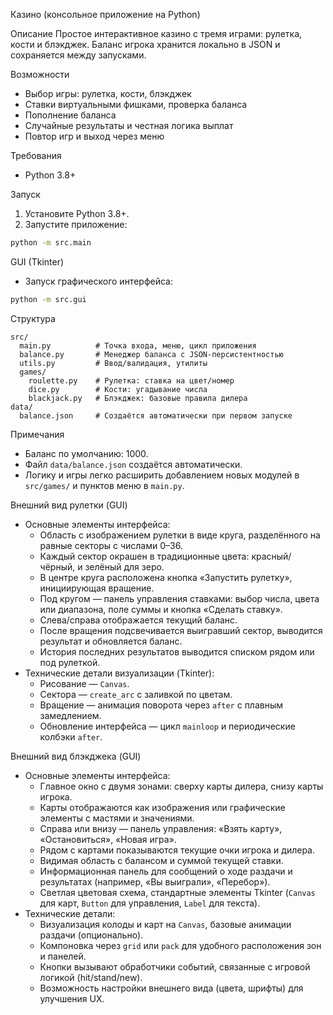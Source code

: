 Казино (консольное приложение на Python)

Описание
Простое интерактивное казино с тремя играми: рулетка, кости и блэкджек. Баланс игрока хранится локально в JSON и сохраняется между запусками.

Возможности
- Выбор игры: рулетка, кости, блэкджек
- Ставки виртуальными фишками, проверка баланса
- Пополнение баланса
- Случайные результаты и честная логика выплат
- Повтор игр и выход через меню

Требования
- Python 3.8+

Запуск
1) Установите Python 3.8+.
2) Запустите приложение:
```bash
python -m src.main
```

GUI (Tkinter)
- Запуск графического интерфейса:
```bash
python -m src.gui
```

Структура
```
src/
  main.py          # Точка входа, меню, цикл приложения
  balance.py       # Менеджер баланса с JSON-персистентностью
  utils.py         # Ввод/валидация, утилиты
  games/
    roulette.py    # Рулетка: ставка на цвет/номер
    dice.py        # Кости: угадывание числа
    blackjack.py   # Блэкджек: базовые правила дилера
data/
  balance.json     # Создаётся автоматически при первом запуске
```

Примечания
- Баланс по умолчанию: 1000.
- Файл `data/balance.json` создаётся автоматически.
- Логику и игры легко расширить добавлением новых модулей в `src/games/` и пунктов меню в `main.py`.

Внешний вид рулетки (GUI)
- Основные элементы интерфейса:
  - Область с изображением рулетки в виде круга, разделённого на равные секторы с числами 0–36.
  - Каждый сектор окрашен в традиционные цвета: красный/чёрный, и зелёный для зеро.
  - В центре круга расположена кнопка «Запустить рулетку», инициирующая вращение.
  - Под кругом — панель управления ставками: выбор числа, цвета или диапазона, поле суммы и кнопка «Сделать ставку».
  - Слева/справа отображается текущий баланс.
  - После вращения подсвечивается выигравший сектор, выводится результат и обновляется баланс.
  - История последних результатов выводится списком рядом или под рулеткой.
- Технические детали визуализации (Tkinter):
  - Рисование — `Canvas`.
  - Сектора — `create_arc` с заливкой по цветам.
  - Вращение — анимация поворота через `after` с плавным замедлением.
  - Обновление интерфейса — цикл `mainloop` и периодические колбэки `after`.

Внешний вид блэкджека (GUI)
- Основные элементы интерфейса:
  - Главное окно с двумя зонами: сверху карты дилера, снизу карты игрока.
  - Карты отображаются как изображения или графические элементы с мастями и значениями.
  - Справа или внизу — панель управления: «Взять карту», «Остановиться», «Новая игра».
  - Рядом с картами показываются текущие очки игрока и дилера.
  - Видимая область с балансом и суммой текущей ставки.
  - Информационная панель для сообщений о ходе раздачи и результатах (например, «Вы выиграли», «Перебор»).
  - Светлая цветовая схема, стандартные элементы Tkinter (`Canvas` для карт, `Button` для управления, `Label` для текста).
- Технические детали:
  - Визуализация колоды и карт на `Canvas`, базовые анимации раздачи (опционально).
  - Компоновка через `grid` или `pack` для удобного расположения зон и панелей.
  - Кнопки вызывают обработчики событий, связанные с игровой логикой (hit/stand/new).
  - Возможность настройки внешнего вида (цвета, шрифты) для улучшения UX.

